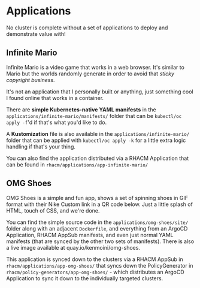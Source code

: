 # Applications

No cluster is complete without a set of applications to deploy and demonstrate value with!

## Infinite Mario

Infinite Mario is a video game that works in a web browser.  It's similar to Mario but the worlds randomly generate in order to avoid that *sticky copyright business*.

It's not an application that I personally built or anything, just something cool I found online that works in a container.

There are **simple Kubernetes-native YAML manifests** in the `applications/infinite-mario/manifests/` folder that can be `kubectl/oc apply -f`'d if that's what you'd like to do.

A **Kustomization** file is also available in the `applications/infinite-mario/` folder that can be applied with `kubectl/oc apply -k` for a little extra logic handling if that's your thing.

You can also find the application distributed via a RHACM Application that can be found in `rhacm/applications/app-infinite-mario/`

## OMG Shoes

OMG Shoes is a simple and fun app, shows a set of spinning shoes in GIF format with their Nike Custom link in a QR code below.  Just a little splash of HTML, touch of CSS, and we're done.

You can find the simple source code in the `applications/omg-shoes/site/` folder along with an adjacent `Dockerfile`, and everything from an ArgoCD Application, RHACM AppSub manifests, and even just normal YAML manifests (that are synced by the other two sets of manifests).  There is also a live image available at quay.io/kenmoini/omg-shoes.

This application is synced down to the clusters via a RHACM AppSub in `rhacm/applications/app-omg-shoes/` that syncs down the PolicyGenerator in `rhacm/policy-generators/app-omg-shoes/` - which distributes an ArgoCD Application to sync it down to the individually targeted clusters.